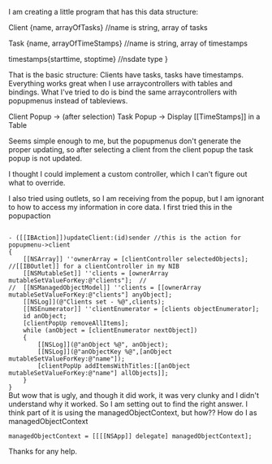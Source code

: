 

I am creating a little program that has this data structure:

Client {name, arrayOfTasks}  //name is string, array of tasks

Task {name, arrayOfTimeStamps}  //name is string, array of timestamps

timestamps{starttime, stoptime}  //nsdate type
}

That is the basic structure:  Clients have tasks, tasks have timestamps.
Everything works great when I use arraycontrollers with tables and bindings.
What I've tried to do is bind the same arraycontrollers with popupmenus instead of tableviews.  

Client Popup -> (after selection) Task Popup -> Display [[TimeStamps]] in a Table 

Seems simple enough to me, but the popupmenus don't generate the proper updating, so after selecting a client from the client popup the task popup is not updated.

I thought I could implement a custom controller, which I can't figure out what to override.  

I also tried using outlets, so I am receiving from the popup, but I am ignorant to how to access my information in core data.  I first tried this in the popupaction

<code>
- ([[IBAction]])updateClient:(id)sender //this is the action for popupmenu->client 
{
	[[NSArray]] ''ownerArray = [clientController selectedObjects]; //[[IBOutlet]] for a clientController in my NIB
	[[NSMutableSet]] ''clients = [ownerArray mutableSetValueForKey:@"clients"];  //
//	[[NSManagedObjectModel]] ''clients = [[ownerArray mutableSetValueForKey:@"clients"] anyObject];
	[[NSLog]](@"Clients set - %@",clients);
	[[NSEnumerator]] ''clientEnumerator = [clients objectEnumerator];
	id anObject;
	[clientPopUp removeAllItems];
	while (anObject = [clientEnumerator nextObject])
	{
		[[NSLog]](@"anObject %@", anObject);
		[[NSLog]](@"anObjectKey %@",[anObject mutableSetValueForKey:@"name"]);
		[clientPopUp addItemsWithTitles:[[anObject mutableSetValueForKey:@"name"] allObjects]];
	}
}
</code>
But wow that is ugly, and though it did work, it was very clunky and I didn't understand why it worked.  So I am setting out to find the right answer.  I think part of it is using the managedObjectContext, but how??  How do I as managedObjectContext 

	managedObjectContext = [[[[NSApp]] delegate] managedObjectContext];

Thanks for any help.